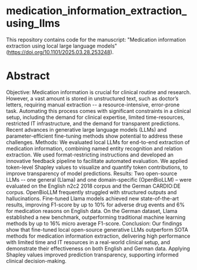 # medication_information_extraction_using_llms

This repository contains code for the manuscript: "Medication information extraction using local large language models" (https://doi.org/10.1101/2025.03.28.253248).

# Abstract
Objective: Medication information is crucial for clinical routine and research. However, a vast amount is stored in unstructured text, such as doctor’s letters, requiring manual extraction -- a resource-intensive, error-prone task. Automating this process comes with significant constraints in a clinical setup, including the demand for clinical expertise, limited time-resources, restricted IT infrastructure, and the demand for transparent predictions. Recent advances in generative large language models (LLMs) and parameter-efficient fine-tuning methods show potential to address these challenges.
Methods: We evaluated local LLMs for end-to-end extraction of medication information, combining named entity recognition and relation extraction. We used format-restricting instructions and developed an innovative feedback pipeline to facilitate automated evaluation. We applied token-level Shapley values to visualize and quantify token contributions, to improve transparency of model predictions. 
Results: Two open-source LLMs -- one general (Llama) and one domain-specific (OpenBioLLM) – were evaluated on the English n2c2 2018 corpus and the German CARDIO:DE corpus. OpenBioLLM frequently struggled with structured outputs and hallucinations. Fine-tuned Llama models achieved new state-of-the-art results, improving F1-score by up to 10% for adverse drug events and 6% for medication reasons on English data. On the German dataset, Llama established a new benchmark, outperforming traditional machine learning methods by up to 16% micro average F1-score.
Conclusion: Our findings show that fine-tuned local open-source generative LLMs outperform SOTA methods for medication information extraction, delivering high performance with limited time and IT resources in a real-world clinical setup, and demonstrate their effectiveness on both English and German data. Applying Shapley values improved prediction transparency, supporting informed clinical decision-making.

